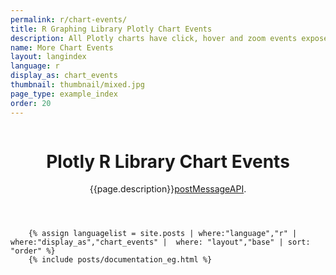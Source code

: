 ```yaml
---
permalink: r/chart-events/
title: R Graphing Library Plotly Chart Events
description: All Plotly charts have click, hover and zoom events exposed to add custom controls with Plotly's JavaScript
name: More Chart Events
layout: langindex
language: r
display_as: chart_events
thumbnail: thumbnail/mixed.jpg
page_type: example_index
order: 20
---
```



<header class="--welcome">
	<div class="--welcome-body">
		<!--div.--wrap-inner-->
		<div class="--title">
			<div class="--category-img"><img src="https://plot.ly/gh-pages/documentation/static/images/r-small.png" alt=""></div>
			<div class="--body">
				<h1>Plotly R Library Chart Events</h1>
				<p>{{page.description}}<a href="https://github.com/plotly/postMessage-API">postMessageAPI</a>.</p>
			</div>
		</div>
	</div>
</header>

		{% assign languagelist = site.posts | where:"language","r" | where:"display_as","chart_events" |  where: "layout","base" | sort: "order" %}
        {% include posts/documentation_eg.html %}
